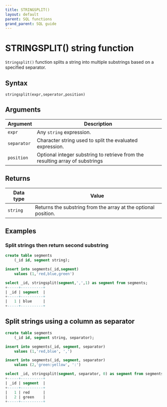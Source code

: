 ```yaml
---
title: STRINGSPLIT()
layout: default
parent: SQL functions
grand_parent: SQL guide
---
```


# STRINGSPLIT() string function

`Stringsplit()` function splits a string into multiple substrings based on a specified separator.

## Syntax

```
stringsplit(expr,seperator,position)
```

## Arguments

| Argument | Description |
|---|---|
| `expr` | Any `string` expression. |
| `separator` | Character string used to split the evaluated expression. |
| `position` | Optional integer substring to retrieve from the resulting array of substrings |

## Returns

| Data type | Value |
|---|---|
| `string` | Returns the substring from the array at the optional position. |

## Examples

### Split strings then return second substring

```sql
create table segments
    (_id id, segment string);

insert into segments(_id,segment)
    values (1,'red,blue,green')

select _id, stringsplit(segment,',',1) as segment from segments;
+-----+----------+
| _id | segment  |
+-----+----------+
|   1 | blue     |
+-----+----------+
```

## Split strings using a column as separator

```sql
create table segments
    (_id id, segment string, separator);

insert into segments(_id, segment, separator)
    values (1,'red,blue', ',')

insert into segments(_id, segment, separator)
    values (2,'green:yellow', ':')

select _id, stringsplit(segment, separator, 0) as segment from segments;
+-----+----------+
| _id | segment  |
+-----+----------+
|   1 | red      |
|   2 | green    |
+-----+----------+
```
